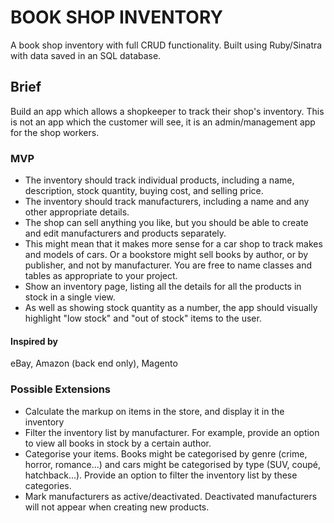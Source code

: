 # BOOK SHOP INVENTORY  

A book shop inventory with full CRUD functionality. Built using Ruby/Sinatra with data saved in an SQL database.

## Brief

Build an app which allows a shopkeeper to track their shop's inventory. This is not an app which the customer will see, it is an admin/management app for the shop workers.

### MVP
 * The inventory should track individual products, including a name, description, stock quantity, buying cost, and selling price.
 * The inventory should track manufacturers, including a name and any other appropriate details.
 * The shop can sell anything you like, but you should be able to create and edit manufacturers and products separately.
  * This might mean that it makes more sense for a car shop to track makes and models of cars. Or a bookstore might sell books by author, or by publisher, and not by manufacturer. You are free to name classes and tables as appropriate to your project.
* Show an inventory page, listing all the details for all the products in stock in a single view.
* As well as showing stock quantity as a number, the app should visually highlight "low stock" and "out of stock" items to the user.  

#### Inspired by
eBay, Amazon (back end only), Magento

### Possible Extensions
 * Calculate the markup on items in the store, and display it in the inventory
 * Filter the inventory list by manufacturer. For example, provide an option to view all books in stock by a certain author.
 * Categorise your items. Books might be categorised by genre (crime, horror, romance...) and cars might be categorised by type (SUV, coupé, hatchback...). Provide an option to filter the inventory list by these categories.
 * Mark manufacturers as active/deactivated. Deactivated manufacturers will not appear when creating new products.